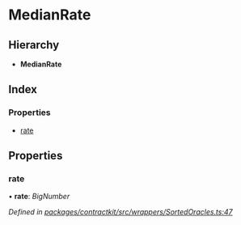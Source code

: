 # MedianRate

## Hierarchy

* **MedianRate**

## Index

### Properties

* [rate](_wrappers_sortedoracles_.medianrate.md#rate)

## Properties

### rate

• **rate**: _BigNumber_

_Defined in_ [_packages/contractkit/src/wrappers/SortedOracles.ts:47_](https://github.com/celo-org/celo-monorepo/blob/master/packages/contractkit/src/wrappers/SortedOracles.ts#L47)


